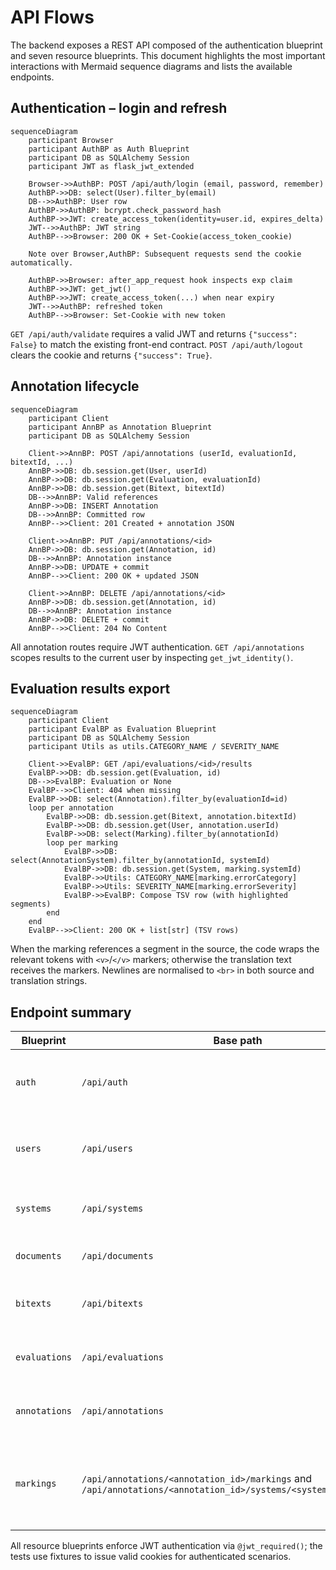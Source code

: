 # API Flows

The backend exposes a REST API composed of the authentication blueprint and seven resource blueprints. This document highlights the most important interactions with Mermaid sequence diagrams and lists the available endpoints.

## Authentication – login and refresh

```mermaid
sequenceDiagram
    participant Browser
    participant AuthBP as Auth Blueprint
    participant DB as SQLAlchemy Session
    participant JWT as flask_jwt_extended

    Browser->>AuthBP: POST /api/auth/login (email, password, remember)
    AuthBP->>DB: select(User).filter_by(email)
    DB-->>AuthBP: User row
    AuthBP->>AuthBP: bcrypt.check_password_hash
    AuthBP->>JWT: create_access_token(identity=user.id, expires_delta)
    JWT-->>AuthBP: JWT string
    AuthBP-->>Browser: 200 OK + Set-Cookie(access_token_cookie)

    Note over Browser,AuthBP: Subsequent requests send the cookie automatically.

    AuthBP->>Browser: after_app_request hook inspects exp claim
    AuthBP->>JWT: get_jwt()
    AuthBP->>JWT: create_access_token(...) when near expiry
    JWT-->>AuthBP: refreshed token
    AuthBP-->>Browser: Set-Cookie with new token
```

`GET /api/auth/validate` requires a valid JWT and returns `{"success": False}` to match the existing front-end contract. `POST /api/auth/logout` clears the cookie and returns `{"success": True}`.

## Annotation lifecycle

```mermaid
sequenceDiagram
    participant Client
    participant AnnBP as Annotation Blueprint
    participant DB as SQLAlchemy Session

    Client->>AnnBP: POST /api/annotations (userId, evaluationId, bitextId, ...)
    AnnBP->>DB: db.session.get(User, userId)
    AnnBP->>DB: db.session.get(Evaluation, evaluationId)
    AnnBP->>DB: db.session.get(Bitext, bitextId)
    DB-->>AnnBP: Valid references
    AnnBP->>DB: INSERT Annotation
    DB-->>AnnBP: Committed row
    AnnBP-->>Client: 201 Created + annotation JSON

    Client->>AnnBP: PUT /api/annotations/<id>
    AnnBP->>DB: db.session.get(Annotation, id)
    DB-->>AnnBP: Annotation instance
    AnnBP->>DB: UPDATE + commit
    AnnBP-->>Client: 200 OK + updated JSON

    Client->>AnnBP: DELETE /api/annotations/<id>
    AnnBP->>DB: db.session.get(Annotation, id)
    DB-->>AnnBP: Annotation instance
    AnnBP->>DB: DELETE + commit
    AnnBP-->>Client: 204 No Content
```

All annotation routes require JWT authentication. `GET /api/annotations` scopes results to the current user by inspecting `get_jwt_identity()`.

## Evaluation results export

```mermaid
sequenceDiagram
    participant Client
    participant EvalBP as Evaluation Blueprint
    participant DB as SQLAlchemy Session
    participant Utils as utils.CATEGORY_NAME / SEVERITY_NAME

    Client->>EvalBP: GET /api/evaluations/<id>/results
    EvalBP->>DB: db.session.get(Evaluation, id)
    DB-->>EvalBP: Evaluation or None
    EvalBP-->>Client: 404 when missing
    EvalBP->>DB: select(Annotation).filter_by(evaluationId=id)
    loop per annotation
        EvalBP->>DB: db.session.get(Bitext, annotation.bitextId)
        EvalBP->>DB: db.session.get(User, annotation.userId)
        EvalBP->>DB: select(Marking).filter_by(annotationId)
        loop per marking
            EvalBP->>DB: select(AnnotationSystem).filter_by(annotationId, systemId)
            EvalBP->>DB: db.session.get(System, marking.systemId)
            EvalBP->>Utils: CATEGORY_NAME[marking.errorCategory]
            EvalBP->>Utils: SEVERITY_NAME[marking.errorSeverity]
            EvalBP->>EvalBP: Compose TSV row (with highlighted segments)
        end
    end
    EvalBP-->>Client: 200 OK + list[str] (TSV rows)
```

When the marking references a segment in the source, the code wraps the relevant tokens with `<v>`/`</v>` markers; otherwise the translation text receives the markers. Newlines are normalised to `<br>` in both source and translation strings.

## Endpoint summary

| Blueprint | Base path | Description |
|-----------|-----------|-------------|
| `auth` | `/api/auth` | Login, logout, validate; refresh hook registered globally |
| `users` | `/api/users` | CRUD for user accounts; unique email enforcement |
| `systems` | `/api/systems` | CRUD for machine translation systems |
| `documents` | `/api/documents` | CRUD for source documents |
| `bitexts` | `/api/bitexts` | CRUD for aligned source/target segments |
| `evaluations` | `/api/evaluations` | CRUD, annotation listing, TSV export |
| `annotations` | `/api/annotations` | CRUD scoped to authenticated user |
| `markings` | `/api/annotations/<annotation_id>/markings` and `/api/annotations/<annotation_id>/systems/<system_id>/markings` | Marking collection and per-system CRUD with ownership checks |

All resource blueprints enforce JWT authentication via `@jwt_required()`; the tests use fixtures to issue valid cookies for authenticated scenarios.
